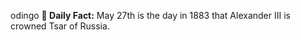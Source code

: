 odingo
**<b>📌 Daily Fact:</b>** May 27th is the day in 1883 that Alexander III is crowned Tsar of Russia.
